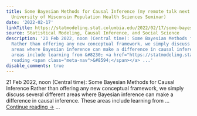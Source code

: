 ```yaml
---
title: Some Bayesian Methods for Causal Inference (my remote talk next Monday at the
  University of Wisconsin Population Health Sciences Seminar)
date: '2022-02-17'
linkTitle: https://statmodeling.stat.columbia.edu/2022/02/17/some-bayesian-methods-for-causal-inference-my-remote-talk-next-monday-at-the-university-of-wisconsin-population-health-sciences-seminar/
source: Statistical Modeling, Causal Inference, and Social Science
description: '21 Feb 2022, noon (Central time): Some Bayesian Methods for Causal Inference
  Rather than offering any new conceptual framework, we simply discuss several different
  areas where Bayesian inference can make a difference in causal inference. These
  areas include learning from &#8230; <a href="https://statmodeling.stat.columbia.edu/2022/02/17/some-bayesian-methods-for-causal-inference-my-remote-talk-next-monday-at-the-university-of-wisconsin-population-health-sciences-seminar/">Continue
  reading <span class="meta-nav">&#8594;</span></a> ...'
disable_comments: true
---
```

21 Feb 2022, noon (Central time): Some Bayesian Methods for Causal Inference Rather than offering any new conceptual framework, we simply discuss several different areas where Bayesian inference can make a difference in causal inference. These areas include learning from &#8230; <a href="https://statmodeling.stat.columbia.edu/2022/02/17/some-bayesian-methods-for-causal-inference-my-remote-talk-next-monday-at-the-university-of-wisconsin-population-health-sciences-seminar/">Continue reading <span class="meta-nav">&#8594;</span></a> ...